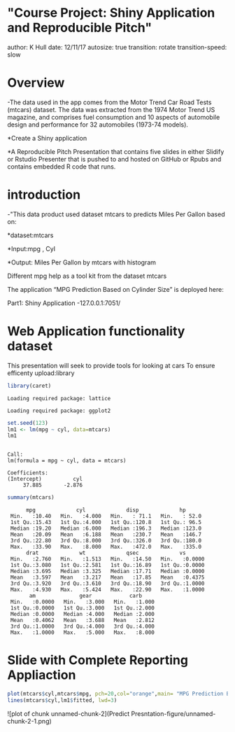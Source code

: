 
<style type="text/css">

.reveal pre code {
  display: block; padding: 0.3em;
  font-size: 1em;
  
</style>

"Course Project: Shiny Application and Reproducible Pitch"
=====================================
author: K Hull 
date: 12/11/17
autosize: true
transition: rotate
transition-speed: slow



Overview
==================================================
-The data used in the app comes from the Motor Trend Car Road Tests (mtcars) dataset. The data was extracted from the 1974 Motor Trend US magazine, and comprises fuel consumption and 10 aspects of automobile design and performance for 32 automobiles (1973-74 models). 

*Create a Shiny application

*A Reproducible Pitch Presentation that contains five slides in either Slidify or Rstudio Presenter that is pushed to and hosted on GitHub or Rpubs and contains embedded R code that runs.


introduction
==================================
-"This data product used dataset mtcars to predicts  Miles Per Gallon based on:

*dataset:mtcars

*Input:mpg , Cyl

*Output: Miles Per Gallon by mtcars with histogram

Different mpg help as a tool kit from the dataset mtcars

The application “MPG Prediction Based on Cylinder Size” is deployed here:

Part1: Shiny Application
-127.0.0.1:7051/


Web Application functionality dataset
====================================================================
This presentation will seek to provide tools for looking at 
cars
To  ensure  efficenty  upload:library

```r
library(caret)
```

```
Loading required package: lattice
```

```
Loading required package: ggplot2
```

```r
set.seed(123)
lm1 <- lm(mpg ~ cyl, data=mtcars)
lm1
```

```

Call:
lm(formula = mpg ~ cyl, data = mtcars)

Coefficients:
(Intercept)          cyl  
     37.885       -2.876  
```

```r
summary(mtcars)
```

```
      mpg             cyl             disp             hp       
 Min.   :10.40   Min.   :4.000   Min.   : 71.1   Min.   : 52.0  
 1st Qu.:15.43   1st Qu.:4.000   1st Qu.:120.8   1st Qu.: 96.5  
 Median :19.20   Median :6.000   Median :196.3   Median :123.0  
 Mean   :20.09   Mean   :6.188   Mean   :230.7   Mean   :146.7  
 3rd Qu.:22.80   3rd Qu.:8.000   3rd Qu.:326.0   3rd Qu.:180.0  
 Max.   :33.90   Max.   :8.000   Max.   :472.0   Max.   :335.0  
      drat             wt             qsec             vs        
 Min.   :2.760   Min.   :1.513   Min.   :14.50   Min.   :0.0000  
 1st Qu.:3.080   1st Qu.:2.581   1st Qu.:16.89   1st Qu.:0.0000  
 Median :3.695   Median :3.325   Median :17.71   Median :0.0000  
 Mean   :3.597   Mean   :3.217   Mean   :17.85   Mean   :0.4375  
 3rd Qu.:3.920   3rd Qu.:3.610   3rd Qu.:18.90   3rd Qu.:1.0000  
 Max.   :4.930   Max.   :5.424   Max.   :22.90   Max.   :1.0000  
       am              gear            carb      
 Min.   :0.0000   Min.   :3.000   Min.   :1.000  
 1st Qu.:0.0000   1st Qu.:3.000   1st Qu.:2.000  
 Median :0.0000   Median :4.000   Median :2.000  
 Mean   :0.4062   Mean   :3.688   Mean   :2.812  
 3rd Qu.:1.0000   3rd Qu.:4.000   3rd Qu.:4.000  
 Max.   :1.0000   Max.   :5.000   Max.   :8.000  
```



Slide with Complete Reporting Appliaction
==============================================


```r
plot(mtcars$cyl,mtcars$mpg, pch=20,col="orange",main= "MPG Prediction Based on Cylinder Size", xlab="Cylinder size",ylab="Miles Per Gallon")
lines(mtcars$cyl,lm1$fitted, lwd=3)
```

![plot of chunk unnamed-chunk-2](Predict Presntation-figure/unnamed-chunk-2-1.png)






